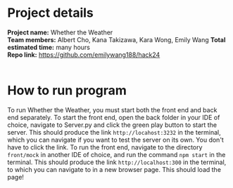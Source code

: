 # Project details

**Project name:** Whether the Weather<br>
**Team members:** Albert Cho, Kana Takizawa, Kara Wong, Emily Wang
**Total estimated time:** many hours<br>
**Repo link:** https://github.com/emilywang188/hack24<br><br>

# How to run program

To run Whether the Weather, you must start both the front end and back end separately. To start the front end, open the back folder in your IDE of choice, navigate to Server.py and click the green play button to start the server. This should produce the link `http://locahost:3232` in the terminal, which you can navigate if you want to test the server on its own. You don't have to click the link. To run the front end, navigate to the directory `front/mock` in another IDE of choice, and run the command `npm start` in the terminal. This should produce the link `http://localhost:300` in the terminal, to which you can navigate to in a new browser page. This should load the page!
